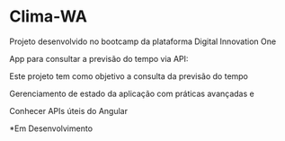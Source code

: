 # Clima-WA
Projeto desenvolvido no bootcamp  da plataforma Digital Innovation One

App para consultar a previsão do tempo via API:

Este projeto tem como objetivo a consulta da previsão do tempo

Gerenciamento de estado da aplicação com práticas avançadas e 

Conhecer APIs úteis do Angular

*Em Desenvolvimento
